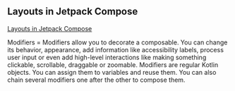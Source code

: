 ## Layouts in Jetpack Compose

[Layouts in Jetpack Compose](https://developer.android.com/codelabs/jetpack-compose-layouts?continue=https%3A%2F%2Fdeveloper.android.com%2Fcourses%2Fpathways%2Fcompose%23codelab-https%3A%2F%2Fdeveloper.android.com%2Fcodelabs%2Fjetpack-compose-layouts)

Modifiers = Modifiers allow you to decorate a composable. You can change its behavior, appearance, add information like accessibility labels, process user input or even add high-level interactions like making something clickable, scrollable, draggable or zoomable. Modifiers are regular Kotlin objects. You can assign them to variables and reuse them. You can also chain several modifiers one after the other to compose them.  

